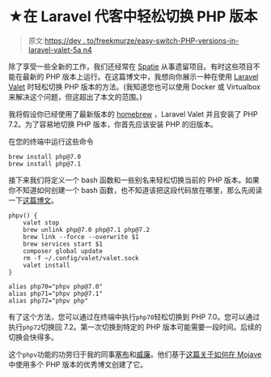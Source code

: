 # ★在 Laravel 代客中轻松切换 PHP 版本

> 原文:[https://dev . to/freekmurze/easy-switch-PHP-versions-in-laravel-valet-5a n4](https://dev.to/freekmurze/easily-switch-php-versions-in-laravel-valet-5an4)

除了享受一些全新的工作，我们还经常在 [Spatie](https://spatie.be) 从事遗留项目。有时这些项目不能在最新的 PHP 版本上运行。在这篇博文中，我想向你展示一种在使用 [Laravel Valet](https://laravel.com/docs/5.7/valet) 时轻松切换 PHP 版本的方法。(我知道您也可以使用 Docker 或 Virtualbox 来解决这个问题，但这超出了本文的范围。)

我将假设你已经使用了最新版本的 [homebrew](https://brew.sh/) ，Laravel Valet 并且安装了 PHP 7.2。为了容易地切换 PHP 版本，你首先应该安装 PHP 的旧版本。

在您的终端中运行这些命令

```
brew install php@7.0
brew install php@7.1 
```

接下来我们将定义一个 bash 函数和一些别名来轻松切换当前的 PHP 版本。如果你不知道如何创建一个 bash 函数，也不知道该把这段代码放在哪里，那么先阅读一下[这篇博文](https://medium.com/devnetwork/how-to-create-your-own-custom-terminal-commands-c5008782a78e)。

```
phpv() {
    valet stop
    brew unlink php@7.0 php@7.1 php@7.2
    brew link --force --overwrite $1
    brew services start $1
    composer global update
    rm -f ~/.config/valet/valet.sock
    valet install
}

alias php70="phpv php@7.0"
alias php71="phpv php@7.1"
alias php72="phpv php" 
```

有了这个方法，您可以通过在终端中执行`php70`轻松切换到 PHP 7.0。您可以通过执行`php72`切换回 7.2。第一次切换到特定的 PHP 版本可能需要一段时间。后续的切换会快得多。

这个`phpv`功能的功劳归于我的同事[塞布](https://twitter.com/sebdedeyne)和[威廉](https://twitter.com/willemvbockstal)。他们基于[这篇关于如何在 Mojave](https://getgrav.org/blog/macos-mojave-apache-multiple-php-versions) 中使用多个 PHP 版本的优秀博文创建了它。